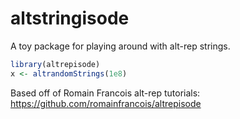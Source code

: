 # altstringisode

A toy package for playing around with alt-rep strings.

``` r
library(altrepisode)
x <- altrandomStrings(1e8)
```

Based off of Romain Francois alt-rep tutorials: https://github.com/romainfrancois/altrepisode